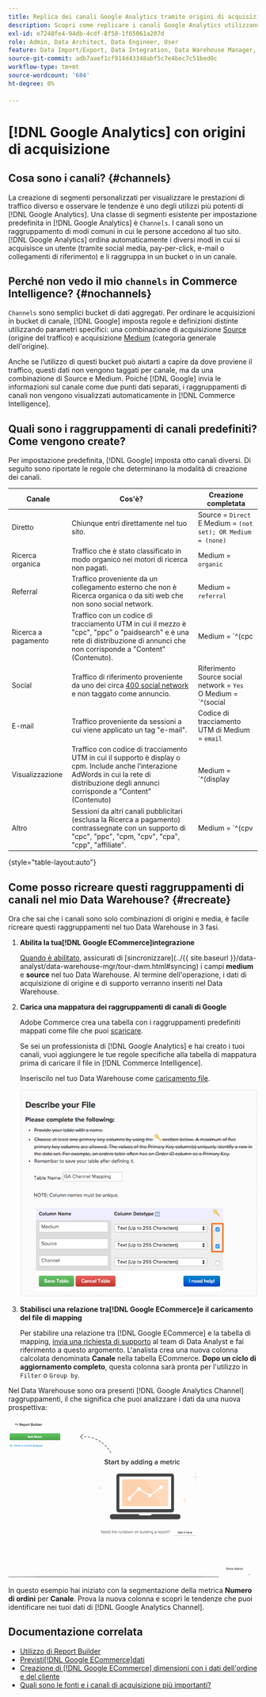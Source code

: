 ```yaml
---
title: Replica dei canali Google Analytics tramite origini di acquisizione
description: Scopri come replicare i canali Google Analytics utilizzando le origini di acquisizione.
exl-id: e7248fe4-94db-4cdf-8f58-1f65061a207d
role: Admin, Data Architect, Data Engineer, User
feature: Data Import/Export, Data Integration, Data Warehouse Manager, Commerce Tables
source-git-commit: adb7aaef1cf914d43348abf5c7e4bec7c51bed0c
workflow-type: tm+mt
source-wordcount: '684'
ht-degree: 0%

---
```


# [!DNL Google Analytics] con origini di acquisizione

## Cosa sono i canali? {#channels}

La creazione di segmenti personalizzati per visualizzare le prestazioni di traffico diverso e osservare le tendenze è uno degli utilizzi più potenti di [!DNL Google Analytics]. Una classe di segmenti esistente per impostazione predefinita in [!DNL Google Analytics] è `Channels`. I canali sono un raggruppamento di modi comuni in cui le persone accedono al tuo sito.  [!DNL Google Analytics] ordina automaticamente i diversi modi in cui si acquisisce un utente (tramite social media, pay-per-click, e-mail o collegamenti di riferimento) e li raggruppa in un bucket o in un canale.

## Perché non vedo il mio `channels` in Commerce Intelligence? {#nochannels}

`Channels` sono semplici bucket di dati aggregati. Per ordinare le acquisizioni in bucket di canale, [!DNL Google] imposta regole e definizioni distinte utilizzando parametri specifici: una combinazione di acquisizione [Source](https://support.google.com/analytics/answer/1033173?hl=en) (origine del traffico) e acquisizione [Medium](https://support.google.com/analytics/answer/6099206?hl=en) (categoria generale dell&#39;origine).

Anche se l’utilizzo di questi bucket può aiutarti a capire da dove proviene il traffico, questi dati non vengono taggati per canale, ma da una combinazione di Source e Medium. Poiché [!DNL Google] invia le informazioni sul canale come due punti dati separati, i raggruppamenti di canali non vengono visualizzati automaticamente in [!DNL Commerce Intelligence].

## Quali sono i raggruppamenti di canali predefiniti? Come vengono create?

Per impostazione predefinita, [!DNL Google] imposta otto canali diversi. Di seguito sono riportate le regole che determinano la modalità di creazione dei canali.

| **Canale** | **Cos&#39;è?** | **Creazione completata** |
|---|---|---|
| Diretto | Chiunque entri direttamente nel tuo sito. | Source = `Direct`<br> E Medium = `(not set); OR Medium = (none)` |
| Ricerca organica | Traffico che è stato classificato in modo organico nei motori di ricerca non pagati. | Medium = `organic` |
| Referral | Traffico proveniente da un collegamento esterno che non è Ricerca organica o da siti web che non sono social network. | Medium = `referral` |
| Ricerca a pagamento | Traffico con un codice di tracciamento UTM in cui il mezzo è &quot;cpc&quot;, &quot;ppc&quot; o &quot;paidsearch&quot; e è una rete di distribuzione di annunci che non corrisponde a &quot;Content&quot; (Contenuto). | Medium = `^(cpc|ppc|paidsearch)$`<br>E ≠ rete di distribuzione annunci `Content` |
| Social | Traffico di riferimento proveniente da uno dei circa [400 social network](https://www.annielytics.com/blog/analytics/sites-google-analytics-includes-in-social-reports/) e non taggato come annuncio. | Riferimento Source social network = `Yes`<br> O Medium = `^(social|social-network|social-media|sm|social network|social media)$` |
| E-mail | Traffico proveniente da sessioni a cui viene applicato un tag &quot;e-mail&quot;. | Codice di tracciamento UTM di Medium = `email` |
| Visualizzazione | Traffico con codice di tracciamento UTM in cui il supporto è display o cpm. Include anche l’interazione AdWords in cui la rete di distribuzione degli annunci corrisponde a &quot;Content&quot; (Contenuto) | Medium = `^(display|cpm|banner)$`<br>OR Rete di distribuzione di annunci = `Content`<br>AND Formato annunci ≠ `Text` |
| Altro | Sessioni da altri canali pubblicitari (esclusa la Ricerca a pagamento) contrassegnate con un supporto di &quot;cpc&quot;, &quot;ppc&quot;, &quot;cpm, &quot;cpv&quot;, &quot;cpa&quot;, &quot;cpp&quot;, &quot;affiliate&quot;. | Medium = `^(cpv|cpa|cpp|content-text)$` |

{style="table-layout:auto"}

## Come posso ricreare questi raggruppamenti di canali nel mio Data Warehouse? {#recreate}

Ora che sai che i canali sono solo combinazioni di origini e media, è facile ricreare questi raggruppamenti nel tuo Data Warehouse in 3 fasi.

1. **Abilita la tua[!DNL Google ECommerce]integrazione**

   [Quando è abilitato](../importing-data/integrations/google-ecommerce.md), assicurati di [sincronizzare]&#x200B;(../{{ site.baseurl }}/data-analyst/data-warehouse-mgr/tour-dwm.html#syncing) i campi **medium** e **source** nel tuo Data Warehouse. Al termine dell&#39;operazione, i dati di acquisizione di origine e di supporto verranno inseriti nel Data Warehouse.

1. **Carica una mappatura dei raggruppamenti di canali di Google**

   Adobe Commerce crea una tabella con i raggruppamenti predefiniti mappati come file che puoi [scaricare](../../assets/ga-channel-mapping.csv).

   Se sei un professionista di [!DNL Google Analytics] e hai creato i tuoi canali, vuoi aggiungere le tue regole specifiche alla tabella di mappatura prima di caricare il file in [!DNL Commerce Intelligence].

   Inseriscilo nel tuo Data Warehouse come [caricamento file](../importing-data/connecting-data/using-file-uploader.md).

   ![](../../assets/Setting_Primary_Keys.png)

1. **Stabilisci una relazione tra[!DNL Google ECommerce]e il caricamento del file di mapping**

   Per stabilire una relazione tra [!DNL Google ECommerce] e la tabella di mapping, [invia una richiesta di supporto](../../guide-overview.md#Submitting-a-Support-Ticket) al team di Data Analyst e fai riferimento a questo argomento. L&#39;analista crea una nuova colonna calcolata denominata **Canale** nella tabella ECommerce. **Dopo un ciclo di aggiornamento completo**, questa colonna sarà pronta per l&#39;utilizzo in `Filter` o `Group by`.

Nel Data Warehouse sono ora presenti [!DNL Google Analytics Channel] raggruppamenti, il che significa che puoi analizzare i dati da una nuova prospettiva:

![Segmentazione della metrica Numero di ordini per canale](../../assets/GA_Channel_Gif.gif)

In questo esempio hai iniziato con la segmentazione della metrica **Numero di ordini** per **Canale**. Prova la nuova colonna e scopri le tendenze che puoi identificare nei tuoi dati di [!DNL Google Analytics Channel].

## Documentazione correlata

* [Utilizzo di Report Builder](../../tutorials/using-visual-report-builder.md)
* [Previsti[!DNL Google ECommerce]dati](../importing-data/integrations/google-ecommerce-data.md)
* [Creazione di [!DNL Google ECommerce] dimensioni con i dati dell&#39;ordine e del cliente](../data-warehouse-mgr/bldg-google-ecomm-dim.md)
* [Quali sono le fonti e i canali di acquisizione più importanti?](../analysis/most-value-source-channel.md)

